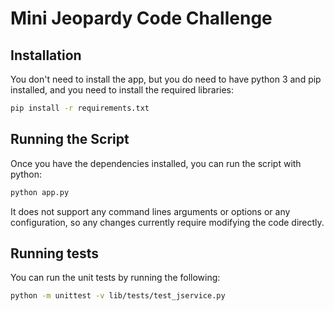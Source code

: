 # Mini Jeopardy Code Challenge

## Installation

You don't need to install the app, but you do need to have python 3 and pip installed, and you need to install the required libraries:

~~~sh
pip install -r requirements.txt
~~~

## Running the Script

Once you have the dependencies installed, you can run the script with python:

~~~sh
python app.py
~~~

It does not support any command lines arguments or options or any configuration, so any changes currently require modifying the code directly.

## Running tests

You can run the unit tests by running the following:

~~~sh
python -m unittest -v lib/tests/test_jservice.py
~~~
